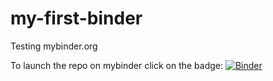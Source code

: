 # my-first-binder
Testing mybinder.org

To launch the repo on mybinder click on the badge: [![Binder](https://mybinder.org/badge_logo.svg)](https://mybinder.org/v2/gh/LRondina/my-first-binder/master)
